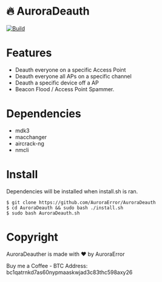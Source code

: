 # 🔥 AuroraDeauth
[![Build](https://img.shields.io/badge/Supported_OS-Linux-green.svg)]()

Features
 =
- Deauth everyone on a specific Access Point
- Deauth everyone all APs on a specific channel
- Deauth a specific device off a AP
- Beacon Flood / Access Point Spammer.

Dependencies
=

- mdk3
- macchanger
- aircrack-ng
- nmcli


Install
=
Dependencies will be installed when install.sh is ran.

    $ git clone https://github.com/AuroraError/AuroraDeauth 
    $ cd AuroraDeauth && sudo bash ./install.sh
    $ sudo bash AuroraDeauth.sh

Copyright
=
AuroraDeauther is made with ❤️ by AuroraError

Buy me a Coffee - BTC Address: bc1qatrnkd7as60nypmaaskwjad3c83thc598axy26
